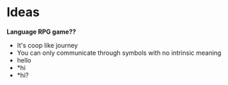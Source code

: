 <!-- TITLE: Game Ideas -->
<!-- SUBTITLE: A list of all the game ideas we've ever had -->

# Ideas
**Language RPG game??**
* It's coop like journey
* You can only communicate through symbols with no intrinsic meaning
* hello
* *hi
* *hi?